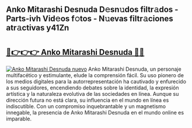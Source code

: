 ## Anko Mitarashi Desnuda D𝚎sn𝚞dos filtr𝚊dos - Parts-ivh Vid𝚎os f𝚘tos - N𝚞evas filtr𝚊ciones atr𝚊ctivas y41Zn

# <h2><a href="http://mb74uh.tromn.icu/?c=Anko+Mitarashi+Desnuda">🔗👉👉👉 Anko Mitarashi Desnuda 🔗🔗</a></h2>

[![Anko Mitarashi Desnuda nuevo](https://i.imgur.com/pEAQMta.gif)](http://mb74uh.tromn.icu/?c=Anko+Mitarashi+Desnuda)
Anko Mitarashi Desnuda, un personaje multifacético y estimulante, elude la comprensión fácil. Su uso pionero de los medios digitales para la autorrepresentación ha cautivado y enfurecido a sus seguidores, encendiendo debates sobre la identidad, la expresión artística y la naturaleza evolutiva de las sociedades en línea. Aunque su dirección futura no está clara, su influencia en el mundo en línea es indiscutible. Con un compromiso inquebrantable y un magnetismo innegable, la presencia de Anko Mitarashi Desnuda en el mundo online es imparable.
